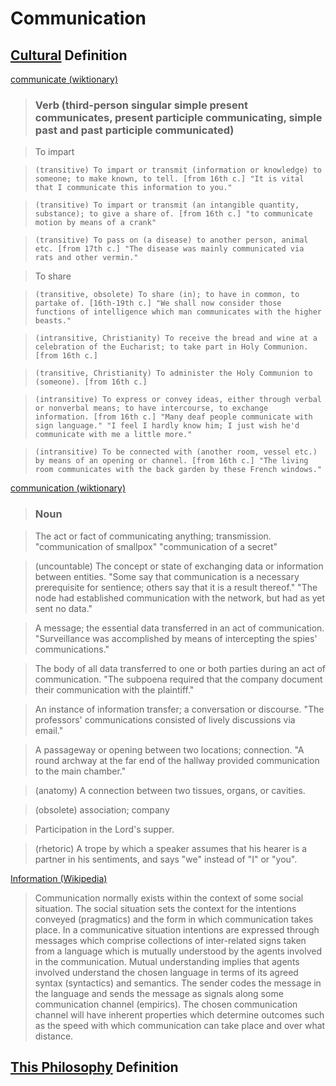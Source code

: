# Communication

## [Cultural](./culture.md) Definition

<a href="http://en.wiktionary.org/wiki/communicate" target="_blank">communicate (wiktionary)</a>

> ### Verb (third-person singular simple present communicates, present participle communicating, simple past and past participle communicated)

> To impart

>     (transitive) To impart or transmit (information or knowledge) to someone; to make known, to tell. [from 16th c.] "It is vital that I communicate this information to you."

>     (transitive) To impart or transmit (an intangible quantity, substance); to give a share of. [from 16th c.] "to communicate motion by means of a crank"

>     (transitive) To pass on (a disease) to another person, animal etc. [from 17th c.] "The disease was mainly communicated via rats and other vermin."

> To share

>     (transitive, obsolete) To share (in); to have in common, to partake of. [16th-19th c.] "We shall now consider those functions of intelligence which man communicates with the higher beasts."

>     (intransitive, Christianity) To receive the bread and wine at a celebration of the Eucharist; to take part in Holy Communion. [from 16th c.]

>     (transitive, Christianity) To administer the Holy Communion to (someone). [from 16th c.]

>     (intransitive) To express or convey ideas, either through verbal or nonverbal means; to have intercourse, to exchange information. [from 16th c.] "Many deaf people communicate with sign language." "I feel I hardly know him; I just wish he'd communicate with me a little more."

>     (intransitive) To be connected with (another room, vessel etc.) by means of an opening or channel. [from 16th c.] "The living room communicates with the back garden by these French windows."

<a href="http://en.wiktionary.org/wiki/communication" target="_blank">communication (wiktionary)</a>

> ### Noun

> The act or fact of communicating anything; transmission. "communication of smallpox" "communication of a secret"

> (uncountable) The concept or state of exchanging data or information between entities. "Some say that communication is a necessary prerequisite for sentience; others say that it is a result thereof." "The node had established communication with the network, but had as yet sent no data."

> A message; the essential data transferred in an act of communication. "Surveillance was accomplished by means of intercepting the spies' communications."

> The body of all data transferred to one or both parties during an act of communication. "The subpoena required that the company document their communication with the plaintiff."

> An instance of information transfer; a conversation or discourse. "The professors' communications consisted of lively discussions via email."

> A passageway or opening between two locations; connection. "A round archway at the far end of the hallway provided communication to the main chamber."

> (anatomy) A connection between two tissues, organs, or cavities.

> (obsolete) association; company

> Participation in the Lord's supper.

> (rhetoric) A trope by which a speaker assumes that his hearer is a partner in his sentiments, and says "we" instead of "I" or "you".

<a href="https://en.wikipedia.org/wiki/Information" target="_blank">Information (Wikipedia)</a>

> Communication normally exists within the context of some social situation. The social situation sets the context for the intentions conveyed (pragmatics) and the form in which communication takes place. In a communicative situation intentions are expressed through messages which comprise collections of inter-related signs taken from a language which is mutually understood by the agents involved in the communication. Mutual understanding implies that agents involved understand the chosen language in terms of its agreed syntax (syntactics) and semantics. The sender codes the message in the language and sends the message as signals along some communication channel (empirics). The chosen communication channel will have inherent properties which determine outcomes such as the speed with which communication can take place and over what distance.

## [This Philosophy](./this-philosophy.md) Definition



